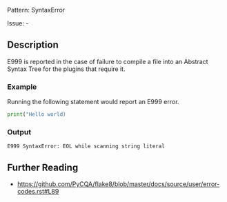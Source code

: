 Pattern: SyntaxError

Issue: -

## Description

E999 is reported in the case of failure to compile a file into an Abstract Syntax Tree for the plugins that require it.

### Example

Running the following statement would report an E999 error.

```python
print("Hello world)
```

### Output

```
E999 SyntaxError: EOL while scanning string literal
```

## Further Reading

* https://github.com/PyCQA/flake8/blob/master/docs/source/user/error-codes.rst#L89